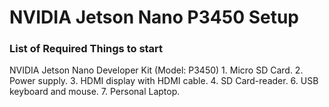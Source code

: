 # NVIDIA Jetson Nano P3450 Setup

<h3>List of Required Things to start</h3>
NVIDIA Jetson Nano Developer Kit (Model: P3450)
1. Micro SD Card.
2. Power supply.
3. HDMI display with HDMI cable.
4. SD Card-reader.
6. USB keyboard and mouse.
7. Personal Laptop.
